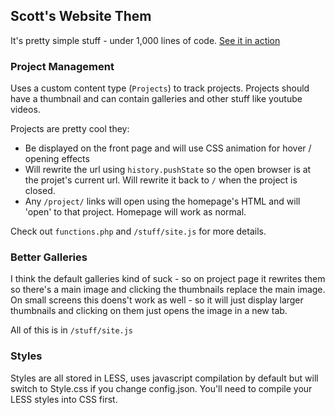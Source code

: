 ## Scott's Website Them

It's pretty simple stuff - under 1,000 lines of code. [See it in action](http://scottduncombe.com)

### Project Management

Uses a custom content type (`Projects`) to track projects. Projects should have a thumbnail and can contain galleries and other stuff like youtube videos.

Projects are pretty cool they:

 * Be displayed on the front page and will use CSS animation for hover / opening effects
 * Will rewrite the url using `history.pushState` so the open browser is at the projet's current url. Will rewrite it back to `/` when the project is closed.
 * Any `/project/` links will open using the homepage's HTML and will 'open' to that project. Homepage will work as normal.

Check out `functions.php` and `/stuff/site.js` for more details.

### Better Galleries

I think the default galleries kind of suck - so on project page it rewrites them so there's a main image and clicking the thumbnails replace the main image. On small screens this doens't work as well - so it will just display larger thumbnails and clicking on them just opens the image in a new tab.

All of this is in `/stuff/site.js`


### Styles

Styles are all stored in LESS, uses javascript compilation by default but will switch to Style.css if you change config.json. You'll need to compile your LESS styles into CSS first.
